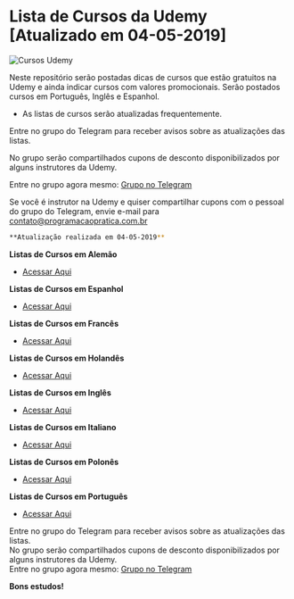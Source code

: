 # Lista de Cursos da Udemy [Atualizado em 04-05-2019]


![Cursos Udemy](https://programacaopratica.com.br/wp-content/uploads/2019/04/imagem_git.jpg)


Neste repositório serão postadas dicas de cursos que estão gratuitos na Udemy e ainda indicar cursos com valores promocionais. Serão postados cursos em Português, Inglês e Espanhol.

  - As listas de cursos serão atualizadas frequentemente.

Entre no grupo do Telegram para receber avisos sobre as atualizações das listas. 

No grupo serão compartilhados cupons de desconto disponibilizados por alguns instrutores da Udemy.

Entre no grupo agora mesmo: [Grupo no Telegram](http://bit.ly/2UvKbVX)

Se você é instrutor na Udemy e quiser compartilhar cupons com o pessoal do grupo do Telegram, envie e-mail para contato@programacaopratica.com.br


```sh
**Atualização realizada em 04-05-2019**
```

**Listas de Cursos em Alemão**
  - [Acessar Aqui](https://github.com/ProgramacaoPratica/CursosUdemy/tree/master/Cursos%20em%20Alem%C3%A3o)
  
**Listas de Cursos em Espanhol**
  - [Acessar Aqui](https://github.com/ProgramacaoPratica/CursosUdemy/tree/master/Cursos%20em%20Espanhol) 

**Listas de Cursos em Francês**
  - [Acessar Aqui](https://github.com/ProgramacaoPratica/CursosUdemy/tree/master/Cursos%20em%20Franc%C3%AAs) 
  
**Listas de Cursos em Holandês**
  - [Acessar Aqui](https://github.com/ProgramacaoPratica/CursosUdemy/tree/master/Cursos%20em%20Holand%C3%AAs) 
  
**Listas de Cursos em Inglês**
  - [Acessar Aqui](https://github.com/ProgramacaoPratica/CursosUdemy/tree/master/Cursos%20em%20Ingl%C3%AAs) 
  
**Listas de Cursos em Italiano**
  - [Acessar Aqui](https://github.com/ProgramacaoPratica/CursosUdemy/tree/master/Cursos%20em%20Italiano) 
  
**Listas de Cursos em Polonês**
  - [Acessar Aqui](https://github.com/ProgramacaoPratica/CursosUdemy/tree/master/Cursos%20em%20Polon%C3%AAs) 

**Listas de Cursos em Português**
  - [Acessar Aqui](https://github.com/ProgramacaoPratica/CursosUdemy/tree/master/Cursos%20em%20Portugu%C3%AAs)
  
Entre no grupo do Telegram para receber avisos sobre as atualizações das listas.  
No grupo serão compartilhados cupons de desconto disponibilizados por alguns instrutores da Udemy.  
Entre no grupo agora mesmo: [Grupo no Telegram](http://bit.ly/2UvKbVX)

**Bons estudos!**
